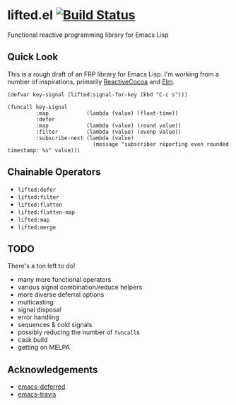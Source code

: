 # lifted.el [![Build Status](https://travis-ci.org/inlinestyle/lifted.el.svg?branch=master)](https://travis-ci.org/inlinestyle/lifted.el)
Functional reactive programming library for Emacs Lisp

## Quick Look
This is a rough draft of an FRP library for Emacs Lisp. I'm working from a number of inspirations, primarily [ReactiveCocoa](http://reactivecocoa.io) and [Elm](http://elm-lang.org).
```elisp
(defvar key-signal (lifted:signal-for-key (kbd "C-c s")))

(funcall key-signal
         :map            (lambda (value) (float-time))
         :defer
         :map            (lambda (value) (round value))
         :filter         (lambda (value) (evenp value))
         :subscribe-next (lambda (value)
                           (message "subscriber reporting even rounded timestamp: %s" value)))
```

## Chainable Operators
 - `lifted:defer`
 - `lifted:filter`
 - `lifted:flatten`
 - `lifted:flatten-map`
 - `lifted:map`
 - `lifted:merge`

## TODO
There's a ton left to do!
 - many more functional operators
 - various signal combination/reduce helpers
 - more diverse deferral options
 - multicasting
 - signal disposal
 - error handling
 - sequences & cold signals
 - possibly reducing the number of `funcall`s
 - cask build
 - getting on MELPA

## Acknowledgements
 - [emacs-deferred](https://github.com/kiwanami/emacs-deferred)
 - [emacs-travis](https://github.com/rolandwalker/emacs-travis)
